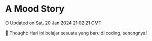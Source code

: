 # A Mood Story

⏰ Updated on Sat, 20 Jan 2024 21:02:21 GMT

💭 Thought: Hari ini belajar sesuatu yang baru di coding, senangnya!

